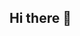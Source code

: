 ## Hi there 👋

<!--

**Here are some ideas to get you started:**

#🙋‍♀️ A team tuple is a team that can develop freely without time restrictions!
#🌈 The core code is not publicly available, but you can freely contribute to the team tuple's public library or api server used for bots!
#👩‍💻 You can check the reference of the API server and the API of the bot at docs.teamtuple.me (WIP)!
#🍿 Most of the members of the team tuple are students with midterm and final exams.




